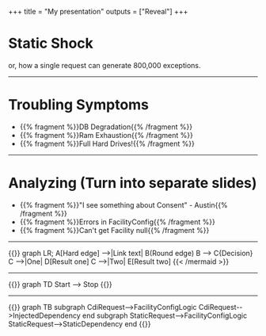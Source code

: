 +++
title = "My presentation"
outputs = ["Reveal"]
+++

# Static Shock
or, how a single request can generate 800,000 exceptions.

---
# Troubling Symptoms
- {{% fragment %}}DB Degradation{{% /fragment %}}
- {{% fragment %}}Ram Exhaustion{{% /fragment %}}
- {{% fragment %}}Full Hard Drives!{{% /fragment %}}


---
# Analyzing (Turn into separate slides)
- {{% fragment %}}"I see something about Consent" - Austin{{% /fragment %}}
- {{% fragment %}}Errors in FacilityConfig{{% /fragment %}}
- {{% fragment %}}Can't get Facility null{{% /fragment %}}

---
{{<mermaid align="left">}}
graph LR;
  A[Hard edge] -->|Link text| B(Round edge)
  B --> C{Decision}
  C -->|One| D[Result one]
  C -->|Two| E[Result two]
{{< /mermaid >}}

---
{{<mermaid>}}
  graph TD
  Start --> Stop
{{</mermaid>}}

---
{{<mermaid>}}
graph TB
subgraph 
CdiRequest-->FacilityConfigLogic
CdiRequest-->InjectedDependency
end
subgraph 
StaticRequest-->FacilityConfigLogic
StaticRequest-->StaticDependency
end
{{</mermaid>}}
